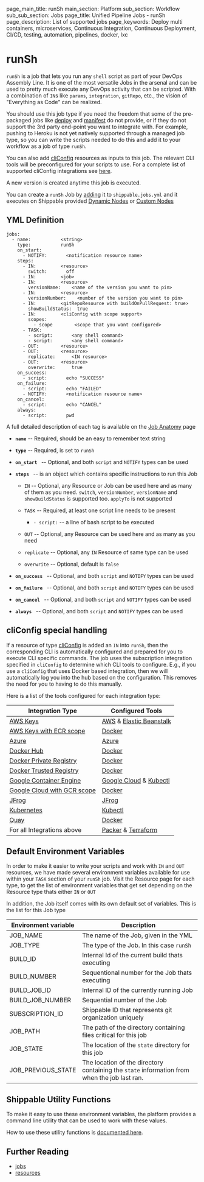 page_main_title: runSh
main_section: Platform
sub_section: Workflow
sub_sub_section: Jobs
page_title: Unified Pipeline Jobs - runSh
page_description: List of supported jobs
page_keywords: Deploy multi containers, microservices, Continuous Integration, Continuous Deployment, CI/CD, testing, automation, pipelines, docker, lxc

# runSh
`runSh` is a job that lets you run any `shell` script as part of your DevOps Assembly Line. It is one of the most versatile Jobs in the arsenal and can be used to pretty much execute any DevOps activity that can be scripted. With a combination of `IN`s like `params`, `integration`, `gitRepo`, etc., the vision of "Everything as Code" can be realized.

You should use this job type if you need the freedom that some of the pre-packaged jobs like [deploy](/platform/workflow/job/deploy) and [manifest](/platform/workflow/job/manifest) do not provide, or if they do not support the 3rd party end-point you want to integrate with. For example, pushing to Heroku is not yet natively supported through a managed job type, so you can write the scripts needed to do this and add it to your workflow as a job of type `runSh`.

You can also add [cliConfig](/platform/workflow/resource/cliconfig) resources as inputs to this job. The relevant CLI tools will be preconfigured for your scripts to use. For a complete list of supported cliConfig integrations see [here](/platform/workflow/resource/cliconfig#cliConfigTools).

A new version is created anytime this job is executed.

You can create a `runSh` Job by [adding](/platform/tutorial/workflow/crud-job#adding) it to `shippable.jobs.yml` and it executes on Shippable provided [Dynamic Nodes](/platform/runtime/overview#nodes) or [Custom Nodes](/platform/runtime/overview#nodes)

## YML Definition
```
jobs:
  - name:           <string>
    type:           runSh
    on_start:
      - NOTIFY:       <notification resource name>
    steps:
      - IN:         <resource>
        switch:       off
      - IN:         <job>
      - IN:         <resource>
        versionName:    <name of the version you want to pin>
      - IN:         <resource>
        versionNumber:    <number of the version you want to pin>        
      - IN:         <gitRepoResource with buildOnPullRequest: true>
        showBuildStatus:  true       
      - IN:         <cliConfig with scope support>
        scopes:
          - scope        <scope that you want configured>
      - TASK:
        - script:       <any shell command>
        - script:       <any shell command>
      - OUT:        <resource>
      - OUT:        <resource>
        replicate:      <IN resource>
      - OUT:        <resource>
        overwrite:      true
    on_success:
      - script:       echo "SUCCESS"
    on_failure:
      - script:       echo "FAILED"
      - NOTIFY:       <notification resource name>
    on_cancel:
      - script:       echo "CANCEL"
    always:
      - script:       pwd
```

A full detailed description of each tag is available on the [Job Anatomy](/platform/tutorial/workflow/shippable-jobs-yml) page

* **`name`** -- Required, should be an easy to remember text string

* **`type`** -- Required, is set to `runSh`

* **`on_start `** -- Optional, and both `script` and `NOTIFY` types can be used

* **`steps `** -- is an object which contains specific instructions to run this Job
    * `IN` -- Optional, any Resource or Job can be used here and as many of them as you need. `switch`, `versionNumber`, `versionName` and `showBuildStatus` is supported too. `applyTo` is not supported

    * `TASK` -- Required, at least one script line needs to be present
        * `- script:` -- a line of bash script to be executed
    * `OUT` -- Optional, any Resource can be used here and as many as you need
    * `replicate` -- Optional, any `IN` Resource of same type can be used
    * `overwrite` -- Optional, default is `false`

* **`on_success `** -- Optional, and both `script` and `NOTIFY` types can be used

* **`on_failure `** -- Optional, and both `script` and `NOTIFY` types can be used

* **`on_cancel `** -- Optional, and both `script` and `NOTIFY` types can be used

* **`always `** -- Optional, and both `script` and `NOTIFY` types can be used

## cliConfig special handling
If a resource of type [cliConfig](/platform/workflow/resource/cliconfig) is added an `IN` into `runSh`, then the corresponding CLI is automatically configured and prepared for you to execute CLI specific commands. The job uses the subscription integration specified in `cliConfig` to determine which CLI tools to configure. E.g., if you use a `cliConfig` that uses Docker based integration, then we will automatically log you into the hub based on the configuration. This removes the need for you to having to do this manually.

Here is a list of the tools configured for each integration type:

| Integration Type                    | Configured Tools|
| ------------------------------------|-------------|
| [AWS Keys](/platform/integration/aws-keys) | [AWS](/platform/runtime/machine-image/cli-versions/#aws) & [Elastic Beanstalk](platform/runtime/machine-image/cli-versions/#aws-elastic-beanstalk) |
| [AWS Keys with ECR scope](/platform/integration/aws-keys) | [Docker](/platform/runtime/machine-image/cli-versions/#docker) |
| [Azure](/platform/integration/azure) | [Azure](/platform/runtime/machine-image/cli-versions/#azure) |
| [Docker Hub](/platform/integration/docker-hub) | [Docker](/platform/runtime/machine-image/cli-versions/#docker) |
| [Docker Private Registry](/platform/integration/docker-private-registry) | [Docker](/platform/runtime/machine-image/cli-versions/#docker) |
| [Docker Trusted Registry](/platform/integration/docker-trusted-registry) | [Docker](/platform/runtime/machine-image/cli-versions/#docker) |
| [Google Container Engine](/platform/integration/gke) | [Google Cloud](/platform/runtime/machine-image/cli-versions/#gke) & [Kubectl](/platform/runtime/machine-image/cli-versions/#kubectl) |
| [Google Cloud with GCR scope](/platform/integration/gcloudKey) | [Docker](/platform/runtime/machine-image/cli-versions/#docker) |
| [JFrog](/platform/integration/jfrog-artifactoryKey) | [JFrog](/platform/runtime/machine-image/cli-versions/#jfrog) |
| [Kubernetes](/platform/integration/kubernetes) | [Kubectl](/platform/runtime/machine-image/cli-versions/#kubectl) |
| [Quay](/platform/integration/quayLogin) | [Docker](/platform/runtime/machine-image/cli-versions/#docker) |
| For all Integrations above | [Packer](/platform/runtime/machine-image/cli-versions/#packer) & [Terraform](/platform/runtime/machine-image/cli-versions/#terraform)|

## Default Environment Variables
In order to make it easier to write your scripts and work with `IN` and `OUT` resources, we have made several environment variables available for use within your `TASK` section of your `runSh` job. Visit the Resource page for each type, to get the list of environment variables that get set depending on the Resource type thats either `IN` or `OUT`

In addition, the Job itself comes with its own default set of variables. This is the list for this Job type

| Environment variable            | Description                         |
| -------------                 |------------------------------------ |
| JOB_NAME                  | The name of the Job, given in the YML |
| JOB_TYPE                  | The type of the Job. In this case `runSh`|
| BUILD_ID                  | Internal Id of the current build thats executing|
| BUILD_NUMBER                | Sequentional number for the Job thats executing|
| BUILD_JOB_ID                  | Internal ID of the currently running Job |
| BUILD_JOB_NUMBER                | Sequential number of the Job |
| SUBSCRIPTION_ID               | Shippable ID that represents git organization uniquely |
| JOB_PATH                    | The path of the directory containing files critical for this job |
| JOB_STATE                   | The location of the `state` directory for this job|
| JOB_PREVIOUS_STATE            | The location of the directory containing the `state` information from when the job last ran. |

## Shippable Utility Functions
To make it easy to use these environment variables, the platform provides a command line utility that can be used to work with these values.

How to use these utility functions is [documented here](/platform/tutorial/workflow/using-shipctl).

## Further Reading
* [jobs](/platform/workflow/job/overview)
* [resources](/platform/workflow/resource/overview)